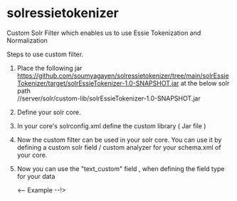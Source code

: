# solressietokenizer
Custom Solr Filter which enables us to use Essie Tokenization and Normalization 


Steps to use custom filter.
1.  Place the following jar
    https://github.com/soumyagayen/solressietokenizer/tree/main/solrEssieTokenizer/target/solrEssieTokenizer-1.0-SNAPSHOT.jar
    at the below solr path
    <br>
    /<solr installtion directory>/server/solr/custom-lib/solrEssieTokenizer-1.0-SNAPSHOT.jar
    
2.  Define your solr core.
3.  In your core's solrconfig.xml define the custom library ( Jar file )
      
      <lib path="../custom-lib/customfilter.jar" />
  
4.  Now the custom filter can be used in your solr core. You can use it by defining a custom solr field / custom analyzer for your schema.xml of your core.
    
     <fieldType name="text_custom" class="solr.TextField" positionIncrementGap="100" multiValued="true">
      <analyzer type="index">
        <tokenizer class="solr.KeywordTokenizerFactory"/>
        <filter class="nih.nlm.openi.lucene.customfilter.EssieTokenizerFilterFactory" />
      </analyzer>
      <analyzer type="query">
        <tokenizer class="solr.KeywordTokenizerFactory"/>
        <filter class="nih.nlm.openi.lucene.customfilter.EssieTokenizerFilterFactory" />
      </analyzer>
    </fieldType>  

5.  Now you can use the "text_custom" field , when defining the field type for your data
  
    <-- Example --!>
     <field name="Caption" type="text_custom" indexed="true" stored="true" multiValued="false"/>
    
